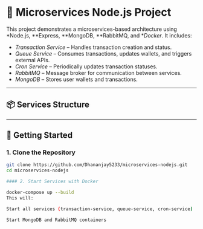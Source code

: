 # 🧩 Microservices Node.js Project

This project demonstrates a microservices-based architecture using *Node.js, **Express, **MongoDB, **RabbitMQ, and **Docker*. It includes:

- *Transaction Service* – Handles transaction creation and status.
- *Queue Service* – Consumes transactions, updates wallets, and triggers external APIs.
- *Cron Service* – Periodically updates transaction statuses.
- *RabbitMQ* – Message broker for communication between services.
- *MongoDB* – Stores user wallets and transactions.

---

## 📦 Services Structure

---

## 🚀 Getting Started

### 1. Clone the Repository

```bash
git clone https://github.com/Dhananjay5233/microservices-nodejs.git
cd microservices-nodejs

#### 2. Start Services with Docker

docker-compose up --build
This will:

Start all services (transaction-service, queue-service, cron-service)

Start MongoDB and RabbitMQ containers
